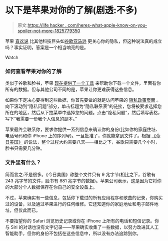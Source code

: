 # 以下是苹果对你的了解(剧透:不多)

> 原文:[https://life hacker . com/heres-what-apple-know-on-you-spoiler-not-more-1825779350](https://lifehacker.com/heres-what-apple-knows-about-you-spoiler-not-much-1825779350)

苹果 [喜欢说](https://www.cnbc.com/2018/04/10/apple-ceo-tim-cook-on-the-importance-of-consumer-privacy.html) 比其他科技巨头如[谷歌](https://lifehacker.com/google-knows-even-more-about-you-than-facebook-1825508058#_ga=2.28295292.1504035103.1525057615-258269408.1513265580)[亚马逊](https://lifehacker.com/what-to-use-instead-of-amazons-invasive-new-assistant-1823522711) 更关心你的隐私，但这种说法真的成立吗？事实证明，答案是一个相当响亮的是。

Watch

### 如何查看苹果对你的了解

类似于谷歌和脸书，苹果 [现在提供了一个工具](https://www.computerworld.com/article/3269234/apple-mac/how-to-see-everything-apple-knows-about-you.html) 来帮助你下载一个文件，里面有你所有的数据。但与其他公司不同的是，苹果让你更难获得这些信息。

如果你下定决心要得到这些数据，你首先要做的就是访问苹果的 [隐私政策页面](https://www.apple.com/legal/privacy/en-ww/) 。向下滚动到“隐私问题”部分，单击标题为“隐私联系表”的链接，您将被要求选择您所在的地区，然后从下拉菜单中选择您的问题。点击“隐私问题”，然后填写表格，写下“我需要一份我个人信息的副本。”

苹果最终会联系你，要求你提供一系列信息来确认你的身份(比如你的家庭住址、电话号码和你 iPhone 上的序列号)。一旦批准了，你就能拿到文件了。根据 [《今日美国》](https://www.usatoday.com/story/tech/talkingtech/2018/05/04/asked-apple-everything-had-me-heres-what-got/558362002/) 的说法，整个过程大约需要八天——相比之下，谷歌只需要几个小时，脸书只需要几分钟。

### 文件里有什么？

简而言之:不是很多。《今日美国》称整个文件只有 9 兆字节(相比之下，谷歌有 243 兆字节的文件，脸书有 881 兆字节的数据)。苹果公司表示，这是因为它将你的大部分个人数据保存在你自己的安全设备上。

不过，苹果确实有一些信息，包括你下载过的所有应用程序和歌曲的记录，你购买过的设备，以及通过苹果进行的任何维修。它还知道你的家庭地址和电子邮件地址，但仅此而已。

不要指望你的 Safari 浏览历史记录或你在 iPhone 上所有的电话和短信记录。你与 Siri 的对话也没有文字记录——苹果确实收集了一些数据，以努力改进其人工智能助手，但你的身份不包括在这些信息中，所以没有办法追踪到你。